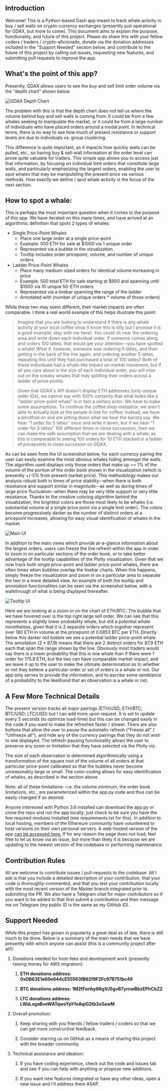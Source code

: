 ## Introduction

Welcome! This is a Python-based Dash app meant to track whale activity in buy / sell walls on crypto-currency exchanges (presently just operational for GDAX, but more to come). This document aims to explain the purpose, functionality, and future of this project. Please do share this with your fellow coders / traders / crypto-aficionado, donate via the donation addresses included in the "Support Needed" section below, and contribute to the future of this project by calling out issues, requesting new features, and submitting pull requests to improve the app.


## What's the point of this app?

Presently, GDAX allows users to see the buy and sell limit order volume via the "depth chart" shown below. 

![GDAX Depth Chart](https://raw.githubusercontent.com/pmaji/eth_python_tracker/master/screenshots/gdax_depth_chart.JPG)

The problem with this is that the depth chart does not tell us where the volume behind buy and sell walls is coming from. It could be from a few whales seeking to manipulate the market, or it could be from a large number of individuals who have placed orders around a modal point. In technical terms, there is no way to see how much of present resistance or support levels are due to individuals vs. group clustering. 

This difference is quite important, as it impacts how quickly walls can be pulled, etc., so having buy & sell-wall information at the order level can prove quite valuable for traders. This simple app allows you to access just that information, by focusing on individual limit orders that constitute large walls, and particularly emphasizing the largest orders, enabling the user to spot whales that may be manipulating the present price via various methods. How exactly we define / spot whale activity is the focus of the next section.

## How to spot a whale:

This is perhaps the most important question when it comes to the purpose of this app. We have iterated on this many times, and have arrived at an algorithmic definition that spots 2 types of whales:

* Single Price-Point Whales
     * Place one large order at a single price-point 
     * Example: 500 ETH for sale at $1000 via 1 unique order
     * Represented via a bubble in the vizualization.
     * Tooltip includes order pricepoint, volume, and number of unique orders
* Ladder Price-Point Whales
     * Place many medium-sized orders for identical volume increasing in price
     * Example: 500 total ETH for sale starting at $900 and spanning until $1000 via 10 unique 50-ETH orders
     * Represented via a linebar spanning the range of the ladder
     * Annotated with (number of unique orders * volume of those orders)

While these two may seem different, their market impacts are often comparable. I think a real world example of this helps illustrate this point:

> Imagine that you are looking to understand if there is any whale activity at your local coffee shop (I know this is silly but I promise it is a good example; stay with me here). You could sit near the ordering area and write down each individual order. If someone comes along and orders 100 lattes, that would get your attention--you have spotted a whale! What if, however, someone was ordering 5 lattes, and then getting in the back of the line again, and ordering another 5 lattes, repeating this until they had purchased a total of 100 lattes? Both of these individuals had a whale-like impact on market movement, but if all you care about is the size of each individual order, you will miss out on the sneaky whales that may splitting their orders across a ladder of price-points.

> Given that GDAX's API doesn't display ETH addresses (only unique order IDs), we cannot say with 100% certainty that what looks like a "ladder price-point whale" is in fact a unitary actor. We have to make some assumptions. To continue the coffee shop metaphor, we aren't able to actually look at the people in line for coffee; instead, we have a blindfold on and are jotting down what we hear the barista say. We hear "1 order for 5 lattes" once and write it down, but if we hear "1 order for 5 lattes" 100 different times in close succession, then we can make the safe assumption that we are dealing with a whale, as this is comparable to seeing 100 orders for 10 ETH stacked in a ladder of pricepoints in close succesion on GDAX. 


As can be seen from the UI screenshot below, for each currency pairing the user can easily examine the most obvious whales hiding amongst the walls. The algorithm used displays only those orders that make up >= 1% of the volume of the portion of the order book shown in the visualization (which is presently +/-5% from present market price). This methodology makes our analysis robust both in times of price stability--when there is both resistance and support similar in magnitude--as well as during times of large price fluctuation--when there may be very little support or very little resistance. Thanks to the creative coloring algorithm behind the visualization, the brightest colors are those most likely to be whales (i.e. substantial volume at a single price point via a single limit order). The colors become progressively darker as the number of distinct orders at a pricepoint increases, allowing for easy visual identification of whales in the market.

![Main UI](https://raw.githubusercontent.com/pmaji/crypto-whale-whatching-app/master/screenshots/new_main_app_ui.JPG)

In addition to the main views which provide at-a-glance information about the largest orders, users can freeze the live refresh within the app in order to zoom in on particular sections of the order book, or to take better advantage of the tooltip capabilities of the Plotly visualization. Given that we now track both single price-point and ladder price-point whales, there are often times when bubbles overlap the linebar charts. When this happens, simply freeze the visualization and zoom in on a particular area to separate the two in a more detailed view. An example of both the tooltip and annotation functionalities can be seen via the screenshot below, with a walkthrough of what is being displayed thereafter.  

![Tooltip UI](https://raw.githubusercontent.com/pmaji/crypto-whale-whatching-app/master/screenshots/new_ui_tooltip_screenshot.JPG)

Here we are looking at a zoom-in on the chart of ETH/BTC. The bubble that we have hovered over is the top right large sell order. We can see that this represents a slightly lower probability whale, but still a potential whale nonetheless, given that it is 2 separate orders which together represent over 180 ETH in volume at the pricepoint of 0.0853 BTC per ETH. Directly below this darker red bubble we see a potential ladder price-point whale. The annotation (2 * 87.9) means that there are 2 distinct orders for 87.9 ETH each that span the range shown by the line. Obviously most traders would say there is a lower probability that this is one whale than if there were 1 order for 175.8 ETH, but the two can have comparable market impact, and we leave it up to the user to make the ultimate determination as to whether or not they believe a particular order or set of orders is a whale or not. Our app only serves to provide the information, and to ascribe some semblance of a probability to the likelihood that an observation is a whale or not. 

## A Few More Technical Details

The present version tracks all major pairings (ETH/USD; ETH/BTC; BTC/USD; LTC/USD) but I can add more upon request. It is set to update every 5 seconds (to optimize load-time) but this can be changed easily in the code if you want to make the refreshes faster / slower. There are also buttons that allow the user to pause the automatic refresh ("Freeze all" / "Unfreeze all"), and hide any of the currency pairings that they do not wish to see displayed. The refresh-pausing functionality allows the user to preserve any zoom or limitation that they have selected via the Plotly viz. 

The size of each observation is determined algorithmically using a transformation of the square root of the volume of all orders at that particular price-point calibrated so that the bubbles never become unreasonably large or small. The color-coding allows for easy identification of whales, as described in the section above. 

Note: all of these limitations--i.e. the volume minimum, the order book limitations, etc., are parameterized within the app.py code and thus can be easily changed if so desired.

Anyone interested with Python 3.6 installed can download the app.py or clone the repo and run the app locally, just check to be sure you have the few required modules installed (see requirements.txt for this). In addition to local hosting, members of the Ethereum community have volunteered to host versions on their own personal servers. A web-hosted version of the app [can be accessed here.](http://whales.cracklord.com/) If for any reason the page does not load, feel free to let us know via an issue, but more than likely it is because we are updating to the newest version of the codebase or performing maintenance.   

## Contribution Rules

All are welcome to contribute issues / pull-requests to the codebase. All I ask is that you include a detailed description of your contribution, that your code is thoroughly-commented, and that you test your contribution locally with the most recent version of the Master branch integrated prior to submitting the PR. We also have a Telegram chat for major contributors so if you want to be added to that first submit a contribution and then message me on Telegram (my public ID is the same as my GitHub ID).

## Support Needed

While this project has grown in popularity a great deal as of late, there is still much to be done. Below is a summary of the main needs that we have presently with which anyone can assist (this is a community project after all!):

1. Donations needed for host-fees and development work (presently raising money for AWS migration):

     1. **ETH donations address: 0xDB63E1e60e644cE55563fB62f9F2Fc97B751bc49**
     
     2. **BTC donations address: 1M2fFerihy68gVJ5gvB7yrnwBbzEPhCbZ2**
     
     3. **LTC donations address: LWaLxgaBveWATqwsYpYfoAqiG2tb2o5awM**
     
2. Overall promotion:

     1. Keep sharing with you friends / fellow traders / coders so that we can get more constructive feedback.
     
     2. Consider starring us on GitHub as a means of sharing this project with the broader community.
     
3. Technical assistance and ideation:

     1. If you have coding experience, check out the code and issues tab and see if you can help with anything or propose new additions.
     
     2. If you want new features integrated or have any other ideas, open a new issue and I'll address them ASAP.








